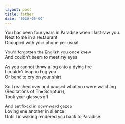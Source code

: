 ```yaml
---
layout: post
title: father 
date: "2020-08-06"
---
```


You had been four years in Paradise when I last saw you.      
Next to me in a restaurant    
Occupied with your phone per usual.     

You’d forgotten the English you once knew    
And couldn’t seem to meet my eyes    

As you cannot throw a log onto a dying fire    
I couldn’t leap to hug you    
Or bend to cry on your shirt    

So I reached over and paused what you were watching    
(Recitations of The Scripture),    
Took your glasses off    

And sat fixed in downward gazes    
Loving one another in silence    
Until I in waking rendered you back to Paradise.    
